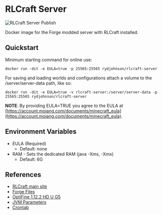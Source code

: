 # RLCraft Server

![RLCraft Server Publish](https://github.com/double-em/RLCraft-Server/workflows/RLCraft%20Server%20Publish/badge.svg)

Docker image for the Forge modded server with RLCraft installed.

## Quickstart

Minimum starting command for online use:

```shell
docker run -dit -e EULA=true -p 25565:25565 rydjohnson/rlcraft-server
```

For saving and loading worlds and configurations attach a volume to the /server/server-data path, like so:

```shell
docker run -dit -e EULA=true -v rlcraft-server:/server/server-data -p 25565:25565 rydjohnson/rlcraft-server
```

**NOTE**: By providing EULA=TRUE you agree to the EULA at [https://account.mojang.com/documents/minecraft_eula](https://account.mojang.com/documents/minecraft_eula).

## Environment Variables

- EULA (Required)
  - Default: none
- RAM - Sets the dedicated RAM (java -Xms, -Xmx)
  - Default: 6G

## References

- [RLCraft main site](https://www.curseforge.com/minecraft/modpacks/rlcraft)
- [Forge Files](https://files.minecraftforge.net/net/minecraftforge/forge/)
- [OptiFine 1.12.2 HD U G5](https://optifine.net/adloadx?f=OptiFine_1.12.2_HD_U_G5.jar)
- [JVM Parameters](https://aikar.co/2018/07/02/tuning-the-jvm-g1gc-garbage-collector-flags-for-minecraft/)
- [Crontab](https://www.adminschoice.com/crontab-quick-reference)
